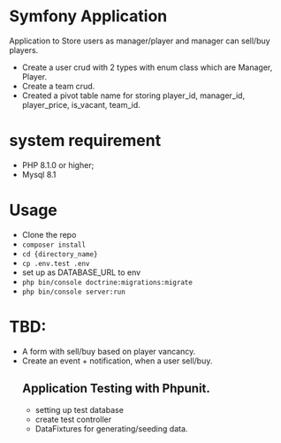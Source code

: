 # Symfony Application
Application to Store users as manager/player and manager can sell/buy players.
- Create a user crud with 2 types with enum class which are Manager, Player.
- Create a team crud.
- Created a pivot table name for storing player_id, manager_id, player_price, is_vacant, team_id.

# system requirement
- PHP 8.1.0 or higher;
- Mysql 8.1

# Usage
- Clone the repo
- ``composer install``
- ``cd {directory_name}``
- ``cp .env.test .env``
- set up as DATABASE_URL to env
- ``php bin/console doctrine:migrations:migrate``
- ``php bin/console server:run``

# TBD:
- A form with sell/buy based on player vancancy.
- Create an event + notification, when a user sell/buy.
  ## Application Testing with Phpunit.
  - setting up test database
  - create test controller
  - DataFixtures for generating/seeding data.  
